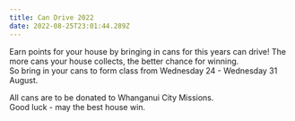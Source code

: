 ```yaml
---
title: Can Drive 2022
date: 2022-08-25T23:01:44.289Z
---
```



Earn points for your house by bringing in cans for this years can drive! The more cans your house collects, the better chance for winning.  
So bring in your cans to form class from Wednesday 24 - Wednesday 31 August.  

All cans are to be donated to Whanganui City Missions.  
Good luck - may the best house win.